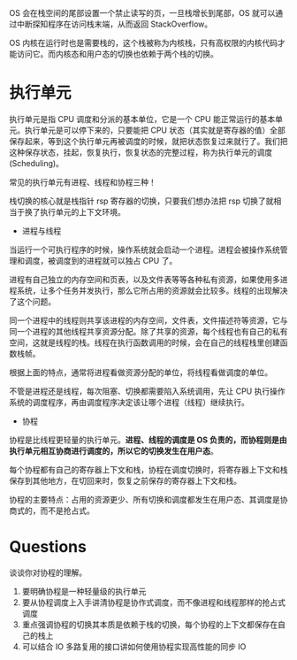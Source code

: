 
OS 会在栈空间的尾部设置一个禁止读写的页，一旦栈增长到尾部，OS 就可以通过中断探知程序在访问栈末端，从而返回 StackOverflow。

OS 内核在运行时也是需要栈的，这个栈被称为内核栈，只有高权限的内核代码才能访问它。而内核态和用户态的切换也依赖于两个栈的切换。

# 执行单元

执行单元是指 CPU 调度和分派的基本单位，它是一个 CPU 能正常运行的基本单元。执行单元是可以停下来的，只要能把 CPU 状态（其实就是寄存器的值）全部保存起来，等到这个执行单元再被调度的时候，就把状态恢复过来就行了。我们把这种保存状态，挂起，恢复执行，恢复状态的完整过程，称为执行单元的调度 (Scheduling)。

常见的执行单元有进程、线程和协程三种！

栈切换的核心就是栈指针 rsp 寄存器的切换，只要我们想办法把 rsp 切换了就相当于换了执行单元的上下文环境。

- 进程与线程

当运行一个可执行程序的时候，操作系统就会启动一个进程。进程会被操作系统管理和调度，被调度到的进程就可以独占 CPU 了。

进程有自己独立的内存空间和页表，以及文件表等等各种私有资源，如果使用多进程系统，让多个任务并发执行，那么它所占用的资源就会比较多。线程的出现解决了这个问题。

同一个进程中的线程则共享该进程的内存空间，文件表，文件描述符等资源，它与同一个进程的其他线程共享资源分配。除了共享的资源，每个线程也有自己的私有空间，这就是线程的栈。线程在执行函数调用的时候，会在自己的线程栈里创建函数栈帧。

根据上面的特点，通常将进程看做资源分配的单位，将线程看做调度的单位。

不管是进程还是线程，每次阻塞、切换都需要陷入系统调用，先让 CPU 执行操作系统的调度程序，再由调度程序决定该让哪个进程（线程）继续执行。

- 协程

协程是比线程更轻量的执行单元。**进程、线程的调度是 OS 负责的，而协程则是由执行单元相互协商进行调度的，所以它的切换发生在用户态**。

每个协程都有自己的寄存器上下文和栈，协程在调度切换时，将寄存器上下文和栈保存到其他地方，在切回来时，恢复之前保存的寄存器上下文和栈。

协程的主要特点：占用的资源更少、所有切换和调度都发生在用户态、其调度是协商式的，而不是抢占式。


# Questions

谈谈你对协程的理解。

1. 要明确协程是一种轻量级的执行单元
2. 要从协程调度上入手讲清协程是协作式调度，而不像进程和线程那样的抢占式调度
3. 重点强调协程的切换其本质是依赖于栈的切换，每个协程的上下文都保存在自己的栈上
4. 可以结合 IO 多路复用的接口讲如何使用协程实现高性能的同步 IO
